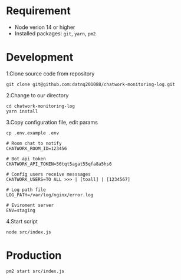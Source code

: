 # Requirement 
- Node verion 14 or higher
- Installed packages: `git`, `yarn`, `pm2`
# Development
1.Clone source code from repository
```
git clone git@github.com:datnq201088/chatwork-monitoring-log.git
```

2.Change to our directory
```
cd chatwork-monitoring-log
yarn install
```

3.Copy configuration file, edit params
```
cp .env.example .env

# Room chat to notify 
CHATWORK_ROOM_ID=123456

# Bot api token 
CHATWORK_API_TOKEN=56tqt5agat55qfa8a5hs6

# Config users receive messsages
CHATWORK_USERS=TO ALL >>> | [toall] | [1234567] 

# Log path file 
LOG_PATH=/var/log/nginx/error.log

# Eviroment server 
ENV=staging
```

4.Start script
```
node src/index.js
```

# Production
```
pm2 start src/index.js
```

